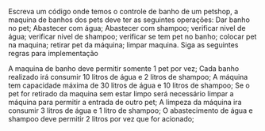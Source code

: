 Escreva um código onde temos o controle de banho de um petshop, a maquina de banhos dos pets deve ter as seguintes operações:
Dar banho no pet;
Abastecer com água;
Abastecer com shampoo;
verificar nivel de água;
verificar nivel de shampoo;
verificar se tem pet no banho;
colocar pet na maquina;
retirar pet da máquina;
limpar maquina.
Siga as seguintes regras para implementação

A maquina de banho deve permitir somente 1 pet por vez;
Cada banho realizado irá consumir 10 litros de água e 2 litros de shampoo;
A máquina tem capacidade máxima de 30 litros de água e 10 litros de shampoo;
Se o pet for retirado da maquina sem estar limpo será necessário limpar a máquina para permitir a entrada de outro pet;
A limpeza da máquina ira consumir 3 litros de água e 1 litro de shampoo;
O abastecimento de água e shampoo deve permitir 2 litros por vez que for acionado;